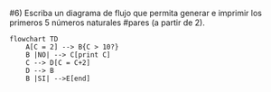 #6) Escriba un diagrama de flujo que permita generar e imprimir los primeros 5 números naturales
#pares (a partir de 2).
```mermaid
flowchart TD
	A[C = 2] --> B{C > 10?}
	B |NO| --> C[print C]
	C --> D[C = C+2]
	D --> B
	B |SI| -->E[end]
```